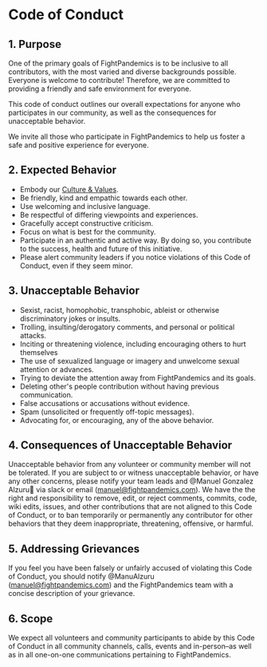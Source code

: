 # Code of Conduct

## 1. Purpose

One of the primary goals of FightPandemics is to be inclusive to all contributors, with the most varied and diverse backgrounds possible. Everyone is welcome to contribute! Therefore, we are committed to providing a friendly and safe environment for everyone.

This code of conduct outlines our overall expectations for anyone who participates in our community, as well as the consequences for unacceptable behavior.

We invite all those who participate in FightPandemics to help us foster a safe and positive experience for everyone.

## 2. Expected Behavior

- Embody our [Culture & Values](https://www.notion.so/Culture-Values-e13ffab4eac94ba18dce820c0c10c2ba).
- Be friendly, kind and empathic towards each other.
- Use welcoming and inclusive language.
- Be respectful of differing viewpoints and experiences.
- Gracefully accept constructive criticism.
- Focus on what is best for the community.
- Participate in an authentic and active way. By doing so, you contribute to the success, health and future of this initiative.
- Please alert community leaders if you notice violations of this Code of Conduct, even if they seem minor.

## 3. Unacceptable Behavior

- Sexist, racist, homophobic, transphobic, ableist or otherwise discriminatory jokes or insults.
- Trolling, insulting/derogatory comments, and personal or political attacks.
- Inciting or threatening violence, including encouraging others to hurt themselves
- The use of sexualized language or imagery and unwelcome sexual attention or advances.
- Trying to deviate the attention away from FightPandemics and its goals.
- Deleting other's people contribution without having previous communication.
- False accusations or accusations without evidence.
- Spam (unsolicited or frequently off-topic messages).
- Advocating for, or encouraging, any of the above behavior.

## 4. Consequences of Unacceptable Behavior

Unacceptable behavior from any volunteer or community member will not be tolerated. If you are subject to or witness unacceptable behavior, or have any other concerns, please notify your team leads and @Manuel Gonzalez Alzuru🥑 via slack or email (manuel@fightpandemics.com). We have the the right and responsibility to remove, edit, or reject comments, commits, code, wiki edits, issues, and other contributions that are not aligned to this Code of Conduct, or to ban temporarily or permanently any contributor for other behaviors that they deem inappropriate, threatening, offensive, or harmful.

## 5. Addressing Grievances

If you feel you have been falsely or unfairly accused of violating this Code of Conduct, you should notify @ManuAlzuru (manuel@fightpandemics.com) and the FightPandemics team with a concise description of your grievance.

## 6. Scope

We expect all volunteers and community participants to abide by this Code of Conduct in all community channels, calls, events and in-person–as well as in all one-on-one communications pertaining to FightPandemics.
